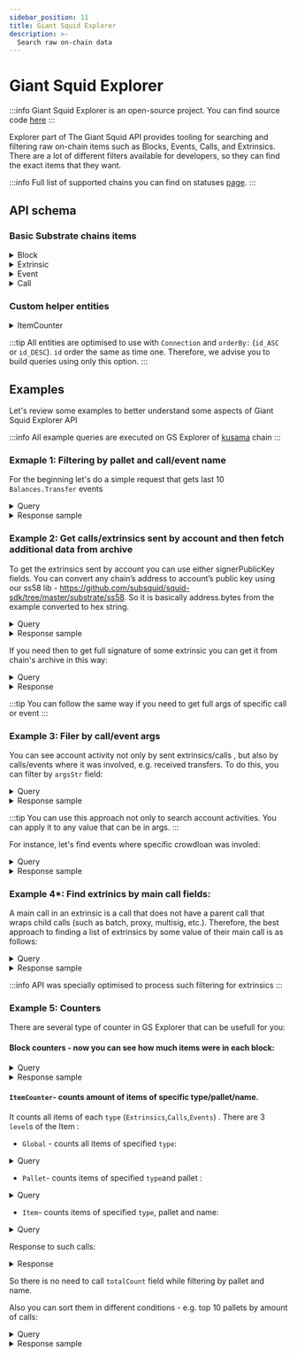 ```yaml
---
sidebar_position: 11
title: Giant Squid Explorer
description: >-
  Search raw on-chain data
---
```


# Giant Squid Explorer

:::info
Giant Squid Explorer is an open-source project. You can find source code [here](https://github.com/subsquid-labs/giant-squid-explorer)
:::

Explorer part of The Giant Squid API provides tooling for searching and filtering raw on-chain items such as Blocks, Events, Calls, and Extrinsics. There are a lot of different filters available for developers, so they can find the exact items that they want.

:::info
Full list of supported chains you can find on statuses [page](/giant-squid-api/statuses).
:::

## API schema

### Basic Substrate chains items

<details>

<summary>Block</summary>

```graphql
type Block {
  id: ID!
  height: Int!
  hash: String!
  parentHash: String!
  timestamp: DateTime!
  specVersion: Int!
  validator: String
  extrinsicsCount: Int!
  callsCount: Int!
  eventsCount: Int!
  extrinsics: [Extrinsic]!
  calls: [Call]!
  events: [Event]!
}
```

</details>

<details>

<summary>Extrinsic</summary>

```graphql
type Extrinsic {
  id: ID!
  block: Block
  mainCall: Call
  calls: [Call]!
  events: [Event]!
  blockNumber: Int
  timestamp: DateTime
  extrinsicHash: String
  "Internal index among all items"
  indexInBlock: Int
  version: Int
  signerPublicKey: String
  success: Boolean
  error: String
  tip: BigInt
  fee: BigInt
}
```

:::info
Full signature is not stored in the extrinsic entity. To find out how to get it look at [Example 2](#example-2-get-callsextrinsics-sent-by-account-and-then-fetch-additional-data-from-archive)
:::

</details>

<details>

<summary>Event</summary>

```graphql
type Event {
  id: ID!
  block: Block!
  blockNumber: Int!
  timestamp: DateTime!
  extrinsicHash: String
  extrinsic: Extrinsic
  call: Call
  indexInBlock: Int
  eventName: String!
  palletName: String!
  "Optimised arguments values to allow fast search by it"
  argsStr: [String]
}
```

:::info
Full event args is not stored in the event entity. To find out how to get it look at [Example 2](#example-2-get-callsextrinsics-sent-by-account-and-then-fetch-additional-data-from-archive)
:::

</details>

<details>

<summary>Call</summary>

```graphql
type Call {
  id: ID!
  "If call was wrapped in another call like proxy, batch, etc."
  parentId: String
  block: Block!
  extrinsic: Extrinsic
  extrinsicHash: String
  blockNumber: Int!
  timestamp: DateTime!
  callName: String!
  palletName: String!
  success: Boolean!
  callerPublicKey: String
  "Optimised arguments values to allow fast search by it"
  argsStr: [String]
}
```

:::info
Full call args is not stored in the call entity. To find out how to get it look at [Example 2](#example-2-get-callsextrinsics-sent-by-account-and-then-fetch-additional-data-from-archive)
:::

</details>

### Custom helper entities

<details>

<summary>ItemCounter</summary>

It helps to count chain items of different types. That was implemented because built-in `count` count inside `{item}Connection` is very slow on huge amount of entities.

```graphql
type ItemsCounter {
  id: ID!
  type: ItemType!
  level: CounterLevel!
  total: Int!
}

enum CounterLevel {
  Global
  Pallet
  Item
}

enum ItemType {
  Extrinsics
  Calls
  Events
}
```

</details>

:::tip
All entities are optimised to use with `Сonnection` and `orderBy:` (`id_ASC` or `id_DESC`). `id` order the same as time one. Therefore, we advise you to build queries using only this option.
:::

## Examples

Let's review some examples to better understand some aspects of Giant Squid Explorer API

:::info
All example queries are executed on GS Explorer of [kusama](https://squid.subsquid.io/gs-explorer-kusama/graphql) chain
:::

### Exmaple 1: Filtering by pallet and call/event name

For the beginning let's do a simple request that gets last 10 `Balances.Transfer` events

<details>

<summary>Query</summary>

```graphql
query MyQuery {
  eventsConnection(
    orderBy: id_DESC
    first: 10
    where: { eventName_eq: "Transfer", palletName_eq: "Balances" }
  ) {
    edges {
      node {
        id
        blockNumber
        extrinsicHash
        palletName
        eventName
        timestamp
      }
    }
  }
}
```

</details>

<details>

<summary>Response sample</summary>

```json
{
  "data": {
    "eventsConnection": {
      "edges": [
        {
          "node": {
            "id": "0017071517-000040-89ecd",
            "blockNumber": 17071517,
            "extrinsicHash": "0xa33388b92a4883b2c7dc8e41b0fa23bf52ba813fe781ef46ee63394b9d5fd595",
            "palletName": "Balances",
            "eventName": "Transfer",
            "timestamp": "2023-03-17T02:52:06.000000Z"
          }
        },
        {
          "node": {
            "id": "0017071457-000038-f9d60",
            "blockNumber": 17071457,
            "extrinsicHash": "0xf2f40153811ae0d356fb307961d6a500272becf801e66a5ee47268b186ae0ca4",
            "palletName": "Balances",
            "eventName": "Transfer",
            "timestamp": "2023-03-17T02:46:06.000000Z"
          }
        }
      ]
    }
  }
}
```

</details>

### Example 2: Get calls/extrinsics sent by account and then fetch additional data from archive

To get the extrinsics sent by account you can use either signerPublicKey fields. You can convert any chain’s address to account’s public key using our ss58 lib - https://github.com/subsquid/squid-sdk/tree/master/substrate/ss58. So it is basically address.bytes from the example converted to hex string.

<details>

<summary>Query</summary>

```graphql
query MyQuery {
  extrinsicsConnection(
    orderBy: id_DESC
    where: {
      signerPublicKey_eq: "0xa629f0015595000eb7e0d03faa86543883f6ce4d4b8bd3c002227414b92db342"
    }
    first: 10
  ) {
    edges {
      node {
        id
        blockNumber
        signerPublicKey
        extrinsicHash
        success
        timestamp
      }
    }
  }
}
```

</details>

<details>

<summary>Response sample</summary>

```json
{
  "data": {
    "extrinsicsConnection": {
      "edges": [
        {
          "node": {
            "id": "0009994700-000002-ecb13",
            "blockNumber": 9994700,
            "signerPublicKey": "0xa629f0015595000eb7e0d03faa86543883f6ce4d4b8bd3c002227414b92db342",
            "extrinsicHash": "0x5e3959f499156aa36f56e75c904fff47855ec580bb41b92a4fa251f47f4071f8",
            "success": true,
            "timestamp": "2021-11-07T18:28:00.013000Z"
          }
        },
        {
          "node": {
            "id": "0009991028-000002-72c7f",
            "blockNumber": 9991028,
            "signerPublicKey": "0xa629f0015595000eb7e0d03faa86543883f6ce4d4b8bd3c002227414b92db342",
            "extrinsicHash": "0x027f4080079eb1a5f92e0d4c4ddd917b3cf0ef7a1b6f7e1dd37c978ff0bc5031",
            "success": true,
            "timestamp": "2021-11-07T12:10:24.008000Z"
          }
        }
      ]
    }
  }
}
```

</details>

If you need then to get full signature of some extrinsic you can get it from chain's archive in this way:

<details>

<summary>Query</summary>

```graphql
query MyQuery {
  extrinsicById(id: "0009994700-000002-ecb13") {
    signature
  }
}
```

</details>

<details>

<summary>Response</summary>

```json
{
  "data": {
    "extrinsicById": {
      "signature": {
        "address": {
          "__kind": "Id",
          "value": "0xa629f0015595000eb7e0d03faa86543883f6ce4d4b8bd3c002227414b92db342"
        },
        "signature": {
          "__kind": "Sr25519",
          "value": "0xeadc0b18556a25599f3d2ba798edea4cbfa0e181586e00106986c0adafd05467eb1f6396e9e80a118a7379fc41899e879a2390ac9698724e001982fb18931888"
        },
        "signedExtensions": {
          "ChargeTransactionPayment": "0",
          "CheckMortality": {
            "__kind": "Mortal101",
            "value": 0
          },
          "CheckNonce": 222
        }
      }
    }
  }
}
```

</details>

:::tip
You can follow the same way if you need to get full args of specific call or event
:::

### Example 3: Filer by call/event args

You can see account activity not only by sent extrinsics/calls , but also by calls/events where it was involved, e.g. received transfers. To do this, you can filter by `argsStr` field:

<details>

<summary>Query</summary>

```graphql
query MyQuery {
  eventsConnection(
    orderBy: id_DESC
    where: {
      argsStr_containsAny: "0xa629f0015595000eb7e0d03faa86543883f6ce4d4b8bd3c002227414b92db342"
    }
    first: 10
  ) {
    edges {
      node {
        id
        blockNumber
        palletName
        eventName
        extrinsicHash
        timestamp
      }
    }
  }
}
```

</details>

<details>

<summary>Response sample</summary>

```json
{
  "data": {
    "eventsConnection": {
      "edges": [
        {
          "node": {
            "id": "0013910640-000353-f3c00",
            "blockNumber": 13910640,
            "palletName": "Balances",
            "eventName": "Transfer",
            "extrinsicHash": "0x7afffe22d93bf83ab0b4f0b074935a2d1ee5e713f6a14a4b30c8ac354f8187b0",
            "timestamp": "2022-08-08T02:30:06.040000Z"
          }
        },
        {
          "node": {
            "id": "0013117375-000030-18b21",
            "blockNumber": 13117375,
            "palletName": "Balances",
            "eventName": "Transfer",
            "extrinsicHash": "0x7ca9550ecf72bffcc435c2b8ad397fd494df368b31a31d248a562526227c81b7",
            "timestamp": "2022-06-13T22:33:48.018000Z"
          }
        }
      ]
    }
  }
}
```

</details>

:::tip
You can use this approach not only to search account activities. You can apply it to any value that can be in args.
:::

For instance, let's find events where specific crowdloan was involed:

<details>

<summary>Query</summary>

```graphql
query MyQuery {
  eventsConnection(
    orderBy: id_ASC
    where: { argsStr_containsAny: "2078", palletName_eq: "Crowdloan" }
    first: 100
  ) {
    edges {
      node {
        id
        blockNumber
        palletName
        eventName
        extrinsicHash
        timestamp
      }
    }
  }
}
```

</details>

<details>

<summary>Response sample</summary>

```json
{
  "data": {
    "eventsConnection": {
      "edges": [
        {
          "node": {
            "id": "0008206907-000010-526c9",
            "blockNumber": 8206907,
            "palletName": "Crowdloan",
            "eventName": "Created",
            "extrinsicHash": "0xca10794c8a5c4db24e320fa842abdcb63acaa6a10d0ff00dce89e8bdb02a8b9f",
            "timestamp": "2021-07-05T04:41:42.009000Z"
          }
        },
        {
          "node": {
            "id": "0008212507-000010-090ac",
            "blockNumber": 8212507,
            "palletName": "Crowdloan",
            "eventName": "Contributed",
            "extrinsicHash": "0xd43c5b1b4e79c6333ad2d468a60fea3f424cdf99f2e55f381d03ac657f19065f",
            "timestamp": "2021-07-05T14:05:36.300000Z"
          }
        }
      ]
    }
  }
}
```

</details>

### Example 4\*: Find extrinics by main call fields:

A main call in an extrinsic is a call that does not have a parent call that wraps child calls (such as batch, proxy, multisig, etc.). Therefore, the best approach to finding a list of extrinsics by some value of their main call is as follows:

<details>

<summary>Query</summary>

```graphql
query MyQuery {
  callsConnection(
    orderBy: id_DESC
    where: {
      parentId_isNull: true
      palletName_eq: "Balances"
      callName_eq: "transfer"
    }
    first: 10
  ) {
    edges {
      node {
        extrinsic {
          id
          fee
          success
          timestamp
        }
      }
    }
  }
}
```

</details>

<details>

<summary>Response sample</summary>

```json
{
  "data": {
    "eventsConnection": {
      "edges": [
        {
          "node": {
            "id": "0013910640-000353-f3c00",
            "blockNumber": 13910640,
            "palletName": "Balances",
            "eventName": "Transfer",
            "extrinsicHash": "0x7afffe22d93bf83ab0b4f0b074935a2d1ee5e713f6a14a4b30c8ac354f8187b0",
            "timestamp": "2022-08-08T02:30:06.040000Z"
          }
        },
        {
          "node": {
            "id": "0013117375-000030-18b21",
            "blockNumber": 13117375,
            "palletName": "Balances",
            "eventName": "Transfer",
            "extrinsicHash": "0x7ca9550ecf72bffcc435c2b8ad397fd494df368b31a31d248a562526227c81b7",
            "timestamp": "2022-06-13T22:33:48.018000Z"
          }
        }
      ]
    }
  }
}
```

</details>

:::info
API was specially optimised to process such filtering for extrinsics
:::

### Example 5: Counters

There are several type of counter in GS Explorer that can be usefull for you:

#### Block counters - now you can see how much items were in each block:


<details>

<summary>Query</summary>

```graphql
query MyQuery {
  blocksConnection(orderBy: id_DESC, first: 10) {
    edges {
      node {
        extrinsicsCount
        eventsCount
        callsCount
      }
    }
  }
}

```

</details>

<details>

<summary>Response sample</summary>

```json
{
  "data": {
    "blocksConnection": {
      "edges": [
        {
          "node": {
            "height": 17072225,
            "extrinsicsCount": 6,
            "eventsCount": 46,
            "callsCount": 6
          }
        },
        {
          "node": {
            "height": 17072224,
            "extrinsicsCount": 7,
            "eventsCount": 60,
            "callsCount": 7
          }
        },
        {
          "node": {
            "height": 17072223,
            "extrinsicsCount": 7,
            "eventsCount": 49,
            "callsCount": 7
          }
        
        }
      ]
    }
  }
}
    
```

</details>

#### `ItemCounter`- counts amount of items of specific type/pallet/name.
It counts all items of each `type` (`Extrinsics`,`Calls`,`Events`) . There are 3 `level`s of the Item :
- `Global` - counts all items of specified `type`:

<details>

<summary>Query</summary>

```graphql
query MyQuery {
  itemsCounterById(id: "Events") {
    total
  }
}
```

</details>

- `Pallet`- counts items of specified `type`and pallet :

<details>

<summary>Query</summary>

```graphql
query MyQuery {
  itemsCounterById(id: "Extrinsics.Balances") {
    total
  }
}
    
```

</details>

- `Item`- counts items of specified `type`, pallet and name:

<details>

<summary>Query</summary>

```graphql
query MyQuery {
  itemsCounterById(id: "Calls.Balances.transfer") {
    total
  }
}
    
```

</details>

Response to such calls:

<details>

<summary>Response</summary>

```json
{
  "data": {
    "itemsCounterById": {
      "total": 3194785
    }
  }
}
    
```

</details>



So there is no need to call `totalCount` field while filtering by pallet and name.

Also you can sort them in different conditions - e.g. top 10 pallets by amount of calls:

<details>

<summary>Query</summary>

```graphql
query MyQuery {
  itemsCounters(where: {level_eq: Pallet, type_eq: Calls}, orderBy: total_DESC, limit: 10) {
    id
    total
  }
}
    
```

</details>

<details>

<summary>Response sample</summary>

```json
{
  "data": {
    "itemsCounters": [
      {
        "id": "Calls.Timestamp",
        "total": 17072294
      },
      {
        "id": "Calls.ImOnline",
        "total": 16001734
      },
      {
        "id": "Calls.ParaInherent",
        "total": 8127045
      },
      {
        "id": "Calls.System",
        "total": 6552304
      },
      {
        "id": "Calls.Staking",
        "total": 4120221
      },
      {
        "id": "Calls.Parachains",
        "total": 3860281
      },
      {
        "id": "Calls.Balances",
        "total": 3652060
      },
      {
        "id": "Calls.FinalityTracker",
        "total": 3418614
      },
      {
        "id": "Calls.Utility",
        "total": 1534012
      },
      {
        "id": "Calls.ParasInherent",
        "total": 1476453
      }
    ]
  }
}
    
```

</details>